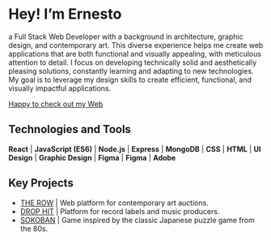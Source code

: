 # Hey! I’m Ernesto

a Full Stack Web Developer with a background in architecture, graphic design, and contemporary art. This diverse experience helps me create web applications that are both functional and visually appealing, with meticulous attention to detail. I focus on developing technically solid and aesthetically pleasing solutions, constantly learning and adapting to new technologies. My goal is to leverage my design skills to create efficient, functional, and visually impactful  applications.

[Happy to check out my Web](https://ernesto-hilarion.netlify.app/)

## Technologies and Tools

 **React** | **JavaScript (ES6)** | **Node.js** | **Express** | **MongoDB** | **CSS** | **HTML** | **UI Design** | **Graphic Design** | **Figma** |  **Figma**  | **Adobe**

## Key Projects

- [THE ROW](https://github.com/your-username/the-row) | Web platform for contemporary art auctions.
- [DROP HIT](https://github.com/your-username/drop-hit) | Platform for record labels and music producers.
- [SOKOBAN](https://github.com/your-username/sokoban) | Game inspired by the classic Japanese puzzle game from the 80s.

 
